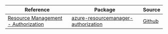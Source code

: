 | Reference | Package | Source |
|---|---|---|
|[Resource Management - Authorization](resourcemanager-authorization-readme.md)|[azure-resourcemanager-authorization](https://repo1.maven.org/maven2/com/azure/resourcemanager/azure-resourcemanager-authorization)|[Github](https://github.com/Azure/azure-sdk-for-java/blob/main/sdk/resourcemanager/azure-resourcemanager-authorization)|
